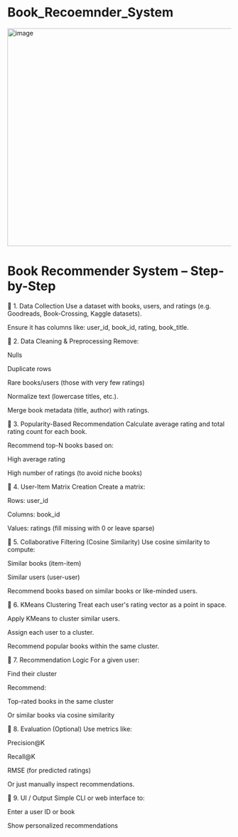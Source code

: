 # Book_Recoemnder_System

<img width="822" height="489" alt="image" src="https://github.com/user-attachments/assets/00bb93ea-507b-454a-8cec-bfcb8fb8e327" />


 # Book Recommender System – Step-by-Step
 
🔹 1. Data Collection
Use a dataset with books, users, and ratings (e.g. Goodreads, Book-Crossing, Kaggle datasets).

Ensure it has columns like: user_id, book_id, rating, book_title.

🔹 2. Data Cleaning & Preprocessing
Remove:

Nulls

Duplicate rows

Rare books/users (those with very few ratings)

Normalize text (lowercase titles, etc.).

Merge book metadata (title, author) with ratings.

🔹 3. Popularity-Based Recommendation
Calculate average rating and total rating count for each book.

Recommend top-N books based on:

High average rating

High number of ratings (to avoid niche books)

🔹 4. User-Item Matrix Creation
Create a matrix:

Rows: user_id

Columns: book_id

Values: ratings (fill missing with 0 or leave sparse)

🔹 5. Collaborative Filtering (Cosine Similarity)
Use cosine similarity to compute:

Similar books (item-item)

Similar users (user-user)

Recommend books based on similar books or like-minded users.

🔹 6. KMeans Clustering
Treat each user's rating vector as a point in space.

Apply KMeans to cluster similar users.

Assign each user to a cluster.

Recommend popular books within the same cluster.

🔹 7. Recommendation Logic
For a given user:

Find their cluster

Recommend:

Top-rated books in the same cluster

Or similar books via cosine similarity

🔹 8. Evaluation (Optional)
Use metrics like:

Precision@K

Recall@K

RMSE (for predicted ratings)

Or just manually inspect recommendations.

🔹 9. UI / Output
Simple CLI or web interface to:

Enter a user ID or book

Show personalized recommendations

